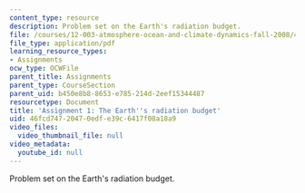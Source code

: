 ```yaml
---
content_type: resource
description: Problem set on the Earth's radiation budget.
file: /courses/12-003-atmosphere-ocean-and-climate-dynamics-fall-2008/46fcd74720470edfe39c6417f08a18a9_hmk1.pdf
file_type: application/pdf
learning_resource_types:
- Assignments
ocw_type: OCWFile
parent_title: Assignments
parent_type: CourseSection
parent_uid: b450e8b8-8653-e785-214d-2eef15344487
resourcetype: Document
title: 'Assignment 1: The Earth''s radiation budget'
uid: 46fcd747-2047-0edf-e39c-6417f08a18a9
video_files:
  video_thumbnail_file: null
video_metadata:
  youtube_id: null
---
```

Problem set on the Earth's radiation budget.


